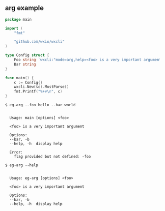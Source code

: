 ## arg example

<!--tmpl,code=go:cat main.go -->
``` go 
package main

import (
	"fmt"

	"github.com/wxio/wxcli"
)

type Config struct {
	Foo string `wxcli:"mode=arg,help=<foo> is a very important argument"`
	Bar string
}

func main() {
	c := Config{}
	wxcli.New(&c).MustParse()
	fmt.Printf("%+v\n", c)
}
```
<!--/tmpl-->

```
$ eg-arg --foo hello --bar world
```

<!--tmpl,code=plain:go run main.go --foo hello --bar world -->
``` plain 

  Usage: main [options] <foo>

  <foo> is a very important argument

  Options:
  --bar, -b
  --help, -h  display help

  Error:
    flag provided but not defined: -foo

```
<!--/tmpl-->

```
$ eg-arg --help
```

<!--tmpl,code=plain:go build -o eg-arg && ./eg-arg --help ; rm eg-arg -->
``` plain 

  Usage: eg-arg [options] <foo>

  <foo> is a very important argument

  Options:
  --bar, -b
  --help, -h  display help

```
<!--/tmpl-->
